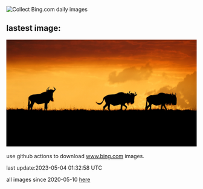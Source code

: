![Collect Bing.com daily images](https://github.com/counter2015/bing-daily-images/workflows/Collect%20Bing.com%20daily%20images/badge.svg)
## lastest image:
![](images/ThreeWildebeest.jpg)

use github actions to download www.bing.com images.

last update:2023-05-04 01:32:58 UTC

all images since 2020-05-10 [here](https://github.com/counter2015/bing-daily-images/tree/master/images) 
